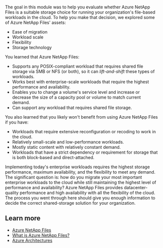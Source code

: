 The goal in this module was to help you evaluate whether Azure NetApp Files is a suitable storage choice for running your organization's file-based workloads in the cloud. To help you make that decision, we explored some of Azure NetApp Files' assets:

- Ease of migration
- Workload scale
- Flexibility
- Storage technology

You learned that Azure NetApp Files:

- Supports any POSIX-compliant workload that requires shared file storage via SMB or NFS (or both), so it can *lift-and-shift* these types of workloads.
- Works best with enterprise-scale workloads that require the highest performance and availability.
- Enables you to change a volume's service level and increase or decrease the size of a capacity pool or volume to match current demand.
- Can support any workload that requires shared file storage.

You also learned that you likely won't benefit from using Azure NetApp Files if you have:

- Workloads that require extensive reconfiguration or recoding to work in the cloud.
- Relatively small-scale and low-performance workloads.
- Mostly static content with relatively constant demand.
- Workloads that have a strict dependency or requirement for storage that is both block-based and direct-attached.

Implementing today's enterprise workloads requires the highest storage performance, maximum availability, and the flexibility to meet any demand. The significant question is: how do you migrate your most important enterprise workloads to the cloud while still maintaining the highest level of performance and availability? Azure NetApp Files provides datacenter-quality performance and high availability with all the flexibility of the cloud. The process you went through here should give you enough information to decide the correct shared-storage solution for your organization.

## Learn more

- [Azure NetApp Files](https://azure.microsoft.com/services/netapp/)
- [What is Azure NetApp Files?](/azure/azure-netapp-files/azure-netapp-files-introduction)
- [Azure Architectures](/azure/architecture/browse/?terms=netapp)